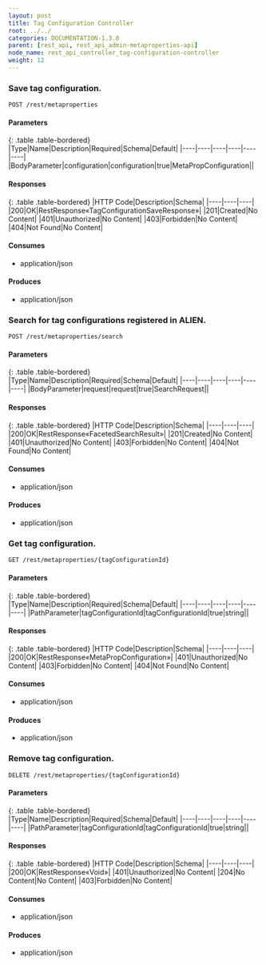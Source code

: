 ```yaml
---
layout: post
title: Tag Configuration Controller
root: ../../
categories: DOCUMENTATION-1.3.0
parent: [rest_api, rest_api_admin-metaproperties-api]
node_name: rest_api_controller_tag-configuration-controller
weight: 12
---
```


### Save tag configuration.
```
POST /rest/metaproperties
```

#### Parameters

{: .table .table-bordered}
|Type|Name|Description|Required|Schema|Default|
|----|----|----|----|----|----|
|BodyParameter|configuration|configuration|true|MetaPropConfiguration||


#### Responses

{: .table .table-bordered}
|HTTP Code|Description|Schema|
|----|----|----|
|200|OK|RestResponse«TagConfigurationSaveResponse»|
|201|Created|No Content|
|401|Unauthorized|No Content|
|403|Forbidden|No Content|
|404|Not Found|No Content|


#### Consumes

* application/json

#### Produces

* application/json

### Search for tag configurations registered in ALIEN.
```
POST /rest/metaproperties/search
```

#### Parameters

{: .table .table-bordered}
|Type|Name|Description|Required|Schema|Default|
|----|----|----|----|----|----|
|BodyParameter|request|request|true|SearchRequest||


#### Responses

{: .table .table-bordered}
|HTTP Code|Description|Schema|
|----|----|----|
|200|OK|RestResponse«FacetedSearchResult»|
|201|Created|No Content|
|401|Unauthorized|No Content|
|403|Forbidden|No Content|
|404|Not Found|No Content|


#### Consumes

* application/json

#### Produces

* application/json

### Get tag configuration.
```
GET /rest/metaproperties/{tagConfigurationId}
```

#### Parameters

{: .table .table-bordered}
|Type|Name|Description|Required|Schema|Default|
|----|----|----|----|----|----|
|PathParameter|tagConfigurationId|tagConfigurationId|true|string||


#### Responses

{: .table .table-bordered}
|HTTP Code|Description|Schema|
|----|----|----|
|200|OK|RestResponse«MetaPropConfiguration»|
|401|Unauthorized|No Content|
|403|Forbidden|No Content|
|404|Not Found|No Content|


#### Consumes

* application/json

#### Produces

* application/json

### Remove tag configuration.
```
DELETE /rest/metaproperties/{tagConfigurationId}
```

#### Parameters

{: .table .table-bordered}
|Type|Name|Description|Required|Schema|Default|
|----|----|----|----|----|----|
|PathParameter|tagConfigurationId|tagConfigurationId|true|string||


#### Responses

{: .table .table-bordered}
|HTTP Code|Description|Schema|
|----|----|----|
|200|OK|RestResponse«Void»|
|401|Unauthorized|No Content|
|204|No Content|No Content|
|403|Forbidden|No Content|


#### Consumes

* application/json

#### Produces

* application/json

